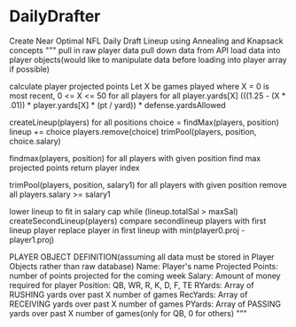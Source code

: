 # DailyDrafter
Create Near Optimal NFL Daily Draft Lineup using Annealing and Knapsack concepts
"""
pull in raw player data
    pull down data from API
    load data into player objects(would like to manipulate data before loading into player array if possible)


calculate player projected points
    Let X be games played where X = 0 is most recent, 0 <= X <= 50
    for all players
        for all player.yards[X]
            (((1.25 - (X * .01)) * player.yards[X] * (pt / yard)) * defense.yardsAllowed

createLineup(players)
    for all positions
        choice = findMax(players, position)
        lineup += choice
        players.remove(choice)
        trimPool(players, position, choice.salary)

findmax(players, position)
    for all players with given position
        find max projected points
    return player index

trimPool(players, position, salary1)
    for all players with given position
        remove all players.salary >= salary1

lower lineup to fit in salary cap
    while (lineup.totalSal > maxSal)
        createSecondLineup(players)
        compare secondlineup players with first lineup player
            replace player in first lineup with min(player0.proj - player1.proj)

PLAYER OBJECT DEFINITION(assuming all data must be stored in Player Objects rather than raw database)
    Name: Player's name
    Projected Points: number of points projected for the coming week
    Salary: Amount of money required for player
    Position: QB, WR, R, K, D, F, TE
    RYards: Array of RUSHING yards over past X number of games
    RecYards: Array of RECEIVING yards over past X number of games
    PYards: Array of PASSING yards over past X number of games(only for QB, 0 for others)
"""
